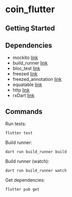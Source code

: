 # coin_flutter

## Getting Started

## Dependencies

* mockito [link](https://pub.dev/packages/mockito)
* build_runner [link](https://pub.dev/packages/build_runner)
* bloc_test [link](https://pub.dev/packages/bloc_test)
* freezed [link](https://pub.dev/packages/freezed)
* freezed_annotation [link](https://pub.dev/packages/freezed_annotation)
* equatable [link](https://pub.dev/packages/equatable)
* http [link](https://pub.dev/packages/http)
* rxDart [link](https://pub.dev/packages/rxdart)

## Commands

Run tests:

```shell
flutter test
```

Build runner:

```shell
dart run build_runner build
```

Build runner (watch):

```shell
dart run build_runner watch
```

Get dependencies:

```shell
flutter pub get
```
